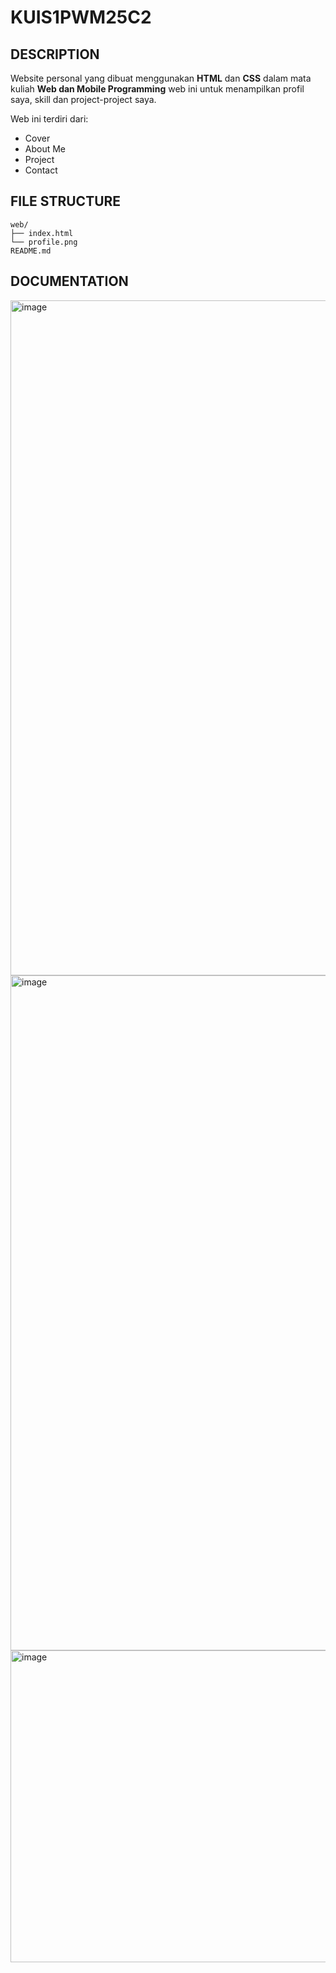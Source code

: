 # KUIS1PWM25C2

## DESCRIPTION
Website personal yang dibuat menggunakan **HTML** dan **CSS** dalam mata kuliah **Web dan Mobile Programming** 
web ini untuk menampilkan profil saya, skill dan project-project saya.

Web ini terdiri dari:
- Cover
- About Me
- Project
- Contact

## FILE STRUCTURE
```
web/
├── index.html
└── profile.png
README.md
```
## DOCUMENTATION
<img width="1920" height="1080" alt="image" src="https://github.com/user-attachments/assets/1b094e88-86ad-4123-b1ae-ad594ed5dea9" />
<img width="1920" height="1080" alt="image" src="https://github.com/user-attachments/assets/6d087bfd-f41b-4a20-8c90-b95fde16ca2a" />
<img width="1920" height="499" alt="image" src="https://github.com/user-attachments/assets/39ba303e-5e76-4ba6-9cd1-7b16ffe7bc6e" />

